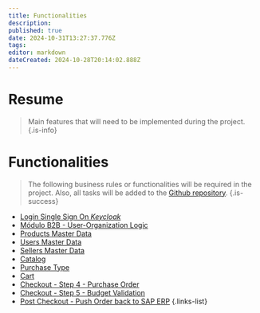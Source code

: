 ```yaml
---
title: Functionalities
description: 
published: true
date: 2024-10-31T13:27:37.776Z
tags: 
editor: markdown
dateCreated: 2024-10-28T20:14:02.888Z
---
```


# Resume

> Main features that will need to be implemented during the project.
{.is-info}



# Functionalities


> The following business rules or functionalities will be required in the project.
> Also, all tasks will be added to the [Github repository](https://github.com/Departamento-TI/tienda-piloto-spree_starter/issues). 
{.is-success}


- [Login Single Sign On *Keycloak*](login-con-plataforma-keycloak.md)
- [Módulo B2B - User-Organization Logic](b2b-module-logic-functionality.md)
- [Products Master Data](product-master-data.md)
- [Users Master Data](User-Master-Data.md)
- [Sellers Master Data](sellers-master-data.md)
- [Catalog](catalog.md)
- [Purchase Type](purchase-type.md)
- [Cart](cart.md)
- [Checkout - Step 4 - Purchase Order](checkout-purchase-order.md)
- [Checkout - Step 5 - Budget Validation](checkout-budget-validation.md)
- [Post Checkout - Push Order back to SAP ERP](post-checkout-push-order-back-to-SAP-ERP.md)
{.links-list}
